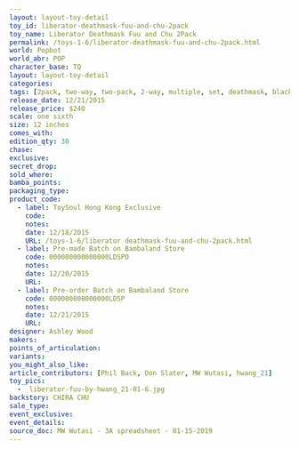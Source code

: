 ```yaml
---
layout: layout-toy-detail 
toy_id: liberator-deathmask-fuu-and-chu-2pack
toy_name: Liberator Deathmask Fuu and Chu 2Pack
permalink: /toys-1-6/liberator-deathmask-fuu-and-chu-2pack.html
world: Popbot
world_abr: POP
character_base: TQ
layout: layout-toy-detail
categories: 
tags: [2pack, two-way, two-pack, 2-way, multiple, set, deathmask, black]
release_date: 12/21/2015
release_price: $240 
scale: one sixth
size: 12 inches
comes_with: 
edition_qty: 30
chase: 
exclusive: 
secret_drop: 
sold_where: 
bamba_points: 
packaging_type: 
product_code: 
  - label: ToySoul Hong Kong Exclusive
    code: 
    notes:
    date: 12/18/2015
    URL: /toys-1-6/liberator deathmask-fuu-and-chu-2pack.html
  - label: Pre-made Batch on Bambaland Store
    code: 000000000000000LDSPO
    notes:
    date: 12/20/2015
    URL:    
  - label: Pre-order Batch on Bambaland Store
    code: 000000000000000LDSP
    notes:
    date: 12/21/2015
    URL:
designer: Ashley Wood
makers: 
points_of_articulation: 
variants: 
you_might_also_like: 
article_contributors: [Phil Back, Don Slater, MW Wutasi, hwang_21]
toy_pics: 
  -  liberator-fuu-by-hwang_21-01-6.jpg
backstory: CHIRA CHU
sale_type: 
event_exclusive: 
event_details: 
source_doc: MW Wutasi - 3A spreadsheet - 01-15-2019
---
```

